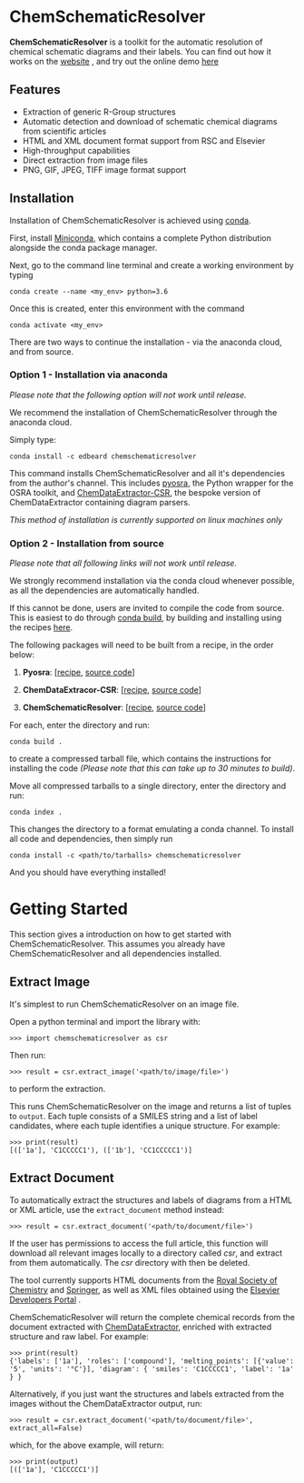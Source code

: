 # ChemSchematicResolver
**ChemSchematicResolver** is a toolkit for the automatic resolution of chemical schematic diagrams and their labels. You can find out how it works on the [website](http://www.chemschematicresolver.org) , and try out the online demo [here](http://www.chemschematicresolver.org/demo)

## Features

- Extraction of generic R-Group structures
- Automatic detection and download of schematic chemical diagrams from scientific articles
- HTML and XML document format support from RSC and Elsevier
- High-throughput capabilities
- Direct extraction from image files
- PNG, GIF, JPEG, TIFF image format support

## Installation

Installation of ChemSchematicResolver is achieved using [conda](https://docs.conda.io/en/latest).

First, install [Miniconda](https://docs.conda.io/en/latest/miniconda.html), which contains a complete Python distribution alongside the conda package manager.

Next, go to the command line terminal and create a working environment by typing

    conda create --name <my_env> python=3.6
    
Once this is created, enter this environment with the command

    conda activate <my_env>
    
There are two ways to continue the installation - via the anaconda cloud, and from source. 

### Option 1 - Installation via anaconda

*Please note that the following option will not work until release.*

We recommend the installation of ChemSchematicResolver through the anaconda cloud.

Simply type:

    conda install -c edbeard chemschematicresolver
    
This command installs ChemSchematicResolver and all it's dependencies from the author's channel.
This includes [pyosra](https://github.com/edbeard/pyosra), the Python wrapper for the OSRA toolkit, and [ChemDataExtractor-CSR](https://github.com/edbeard/chemdataextractor-csr), the bespoke version of ChemDataExtractor containing diagram parsers.

*This method of installation is currently supported on linux machines only*

### Option 2 - Installation from source

*Please note that all following links will not work until release.*

We strongly recommend installation via the conda cloud whenever possible, as all the dependencies are automatically handled.
 
If this cannot be done, users are invited to compile the code from source. This is easiest to do through [conda build](https://docs.conda.io/projects/conda-build/en/latest/), by building and installing using the recipes [here](https://github.com/edbeard/conda_recipes). 

The following packages will need to be built from a recipe, in the order below:

1. **Pyosra**: [[recipe](https://github.com/edbeard/conda_recipes/tree/master/pyosra), [source code](https://github.com/edbeard/pyosra)]

2. **ChemDataExtracor-CSR**: [[recipe](https://github.com/edbeard/conda_recipes/tree/master/cde-csr/recipes/chemdataextractor), [source code](https://github.com/edbeard/chemdataextractor-csr)]

3. **ChemSchematicResolver**: [[recipe](https://github.com/edbeard/conda_recipes/tree/master/csr), [source code](https://github.com/edbeard/ChemSchematicResolver)]

For each, enter the directory and run:

    conda build .
    
to create a compressed tarball file, which contains the instructions for installing the code *(Please note that this can take up to 30 minutes to build)*.
 
Move all compressed tarballs to a single directory, enter the directory and run:

    conda index .

This changes the directory to a format emulating a conda channel. To install all code and dependencies, then simply run

    conda install -c <path/to/tarballs> chemschematicresolver
    
And you should have everything installed!


# Getting Started

This section gives a introduction on how to get started with ChemSchematicResolver. This assumes you already have
ChemSchematicResolver and all dependencies installed.

## Extract Image
It's simplest to run ChemSchematicResolver on an image file.

Open a python terminal and import the library with: 

    >>> import chemschematicresolver as csr
    
Then run:

    >>> result = csr.extract_image('<path/to/image/file>')
    
to perform the extraction. 

This runs ChemSchematicResolver on the image and returns a list of tuples to `output`. Each tuple consists of a SMILES string and a list of label candidates, where each tuple identifies a unique structure. For example:

    >>> print(result)
    [(['1a'], 'C1CCCCC1'), (['1b'], 'CC1CCCCC1')]

## Extract Document

To automatically extract the structures and labels of diagrams from a HTML or XML article, use the `extract_document` method instead:
 
    >>> result = csr.extract_document('<path/to/document/file>')
    
If the user has permissions to access the full article, this function will download all relevant images locally to a directory called *csr*, and extract from them automatically. The *csr* directory with then be deleted.

The tool currently supports HTML documents from the [Royal Society of Chemistry](https://www.rsc.org/) and [Springer](https://www.springer.com), as well as XML files obtained using the [Elsevier Developers Portal](https://dev.elsevier.com/index.html) .

ChemSchematicResolver will return the complete chemical records from the document extracted with [ChemDataExtractor](http://chemdataextractor.org/), enriched with extracted structure and raw label. For example:

    >>> print(result)
    {'labels': ['1a'], 'roles': ['compound'], 'melting_points': [{'value': '5', 'units': '°C'}], 'diagram': { 'smiles': 'C1CCCCC1', 'label': '1a' } }

Alternatively, if you just want the structures and labels extracted from the images without the ChemDataExtractor output, run:

    >>> result = csr.extract_document('<path/to/document/file>', extract_all=False)
    
which, for the above example, will return:

    >>> print(output)
    [(['1a'], 'C1CCCCC1')]
